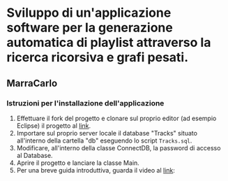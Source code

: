 # Sviluppo di un'applicazione software per la generazione automatica di playlist attraverso la ricerca ricorsiva e grafi pesati.
## MarraCarlo
### Istruzioni per l'installazione dell'applicazione
1. Effettuare il fork del progetto e clonare sul proprio editor (ad esempio Eclipse) il progetto al [link](https://github.com/TdP-prove-finali/MarraCarlo).
2. Importare sul proprio server locale il database "Tracks" situato all'interno della cartella "db" eseguendo lo script `Tracks.sql`.
3. Modificare, all'interno della classe ConnectDB, la password di accesso al Database.
4. Aprire il progetto e lanciare la classe Main.
5. Per una breve guida introduttiva, guarda il video al [link](https://www.youtube.com/watch?v=eR-s5fUmcfQ): 
